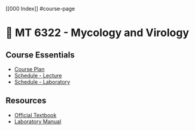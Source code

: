 [[000 Index]] #course-page

 # 📓 MT 6322 - Mycology and Virology

## Course Essentials
- [Course Plan]()
- [Schedule - Lecture]()
- [Schedule - Laboratory]()

## Resources
- [Official Textbook]()
- [Laboratory Manual]()
